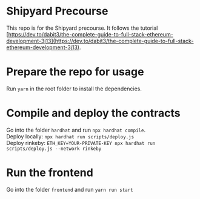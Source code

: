 # Shipyard Precourse

This repo is for the Shipyard precourse.
It follows the tutorial [https://dev.to/dabit3/the-complete-guide-to-full-stack-ethereum-development-3j13](https://dev.to/dabit3/the-complete-guide-to-full-stack-ethereum-development-3j13).


# Prepare the repo for usage
Run `yarn` in the root folder to install the dependencies.

# Compile and deploy the contracts
Go into the folder `hardhat` and run `npx hardhat compile`.  
Deploy locally: `npx hardhat run scripts/deploy.js`  
Deploy rinkeby: `ETH_KEY=YOUR-PRIVATE-KEY npx hardhat run scripts/deploy.js --network rinkeby`  

# Run the frontend
Go into the folder `frontend` and run `yarn run start`

